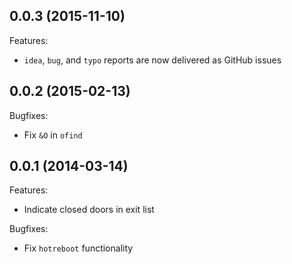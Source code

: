 ## 0.0.3 (2015-11-10)

Features:

  - `idea`, `bug`, and `typo` reports are now delivered as GitHub issues

## 0.0.2 (2015-02-13)

Bugfixes:

  - Fix `&O` in `ofind`

## 0.0.1 (2014-03-14)

Features:

  - Indicate closed doors in exit list

Bugfixes:

  - Fix `hotreboot` functionality